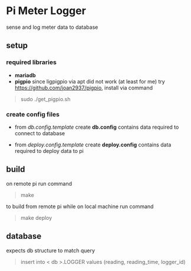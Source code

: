 # Pi Meter Logger

sense and log meter data to database

## setup

### required libraries

* **mariadb**
* **pigpio**
since ligpigpio via apt did not work (at least for me)
try https://github.com/joan2937/pigpio, install via command
> sudo ./get_pigpio.sh


### create config files

* from *db.config.template* create **db.config**
contains data required to connect to database

* from *deploy.config.template* create **deploy.config**
contains data required to deploy data to pi

## build
on remote pi run command
> make

to build from remote pi while on local machine run command
> make deploy

## database
expects db structure to match query
> insert into < db >.LOGGER values (reading, reading_time, logger_id)